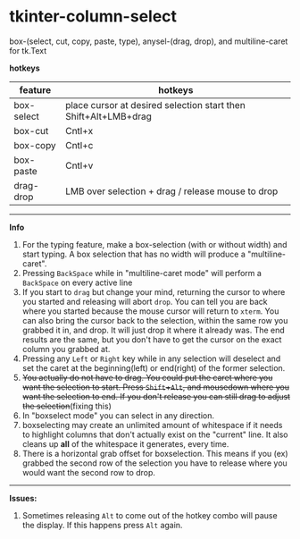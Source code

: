 # tkinter-column-select

box-(select, cut, copy, paste, type), anysel-(drag, drop), and multiline-caret for tk.Text

**hotkeys**

| feature     | hotkeys                                                         |
|-------------|-----------------------------------------------------------------|
| box-select  | place cursor at desired selection start then Shift+Alt+LMB+drag |
| box-cut     | Cntl+x                                                          |
| box-copy    | Cntl+c                                                          |
| box-paste   | Cntl+v                                                          |
| drag-drop   | LMB over selection + drag / release mouse to drop               |

--------------

**Info**
1) For the typing feature, make a box-selection (with or without width) and start typing. A box selection that has no width will produce a "multiline-caret".
2) Pressing `BackSpace` while in "multiline-caret mode" will perform a `BackSpace` on every active line
3) If you start to `drag` but change your mind, returning the cursor to where you started and releasing will abort `drop`. You can tell you are back where you started because the mouse cursor will return to `xterm`. You can also bring the cursor back to the selection, within the same row you grabbed it in, and drop. It will just drop it where it already was. The end results are the same, but you don't have to get the cursor on the exact column you grabbed at.
4) Pressing any `Left` or `Right` key while in any selection will deselect and set the caret at the beginning(left) or end(right) of the former selection. 
5) ~~You actually do not have to drag. You could put the caret where you want the selection to start. Press `Shift`+`Alt`, and mousedown where you want the selection to end. If you don't release you can still drag to adjust the selection~~(fixing this)
6) In "boxselect mode" you can select in any direction.
7) boxselecting may create an unlimited amount of whitespace if it needs to highlight columns that don't actually exist on the "current" line. It also cleans up **all** of the whitespace it generates, every time.
8) There is a horizontal grab offset for boxselection. This means if you (ex) grabbed the second row of the selection you have to release where you would want the second row to drop.


--------------

**Issues:**

1) Sometimes releasing `Alt` to come out of the hotkey combo will pause the display. If this happens press `Alt` again. 

